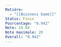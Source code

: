 ```yaml
---
Matiére:
  - "[[Buisness Game]]"
Status: Finis
Pourcentage: "0.942"
Note: 18.84
Note maximale: 20
Overall: "0.942"
---
```

